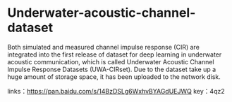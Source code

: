 # Underwater-acoustic-channel-dataset
Both simulated and measured channel impulse response (CIR) are integrated into the first release of dataset for deep learning in underwater acoustic communication, which is called Underwater Acoustic Channel Impulse Response Datasets (UWA-CIRset).
Due to  the dataset take up a huge amount of storage space, it has been uploaded to the network disk.

links：https://pan.baidu.com/s/14BzDSLg6WxhvBYAGdUEJWQ 
key：4qz2
